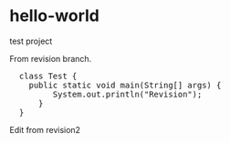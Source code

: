 # hello-world
test project

From revision branch.

<pre>
  class Test {
    public static void main(String[] args) {
         System.out.println("Revision");
      }
  }
</pre>


Edit from revision2
